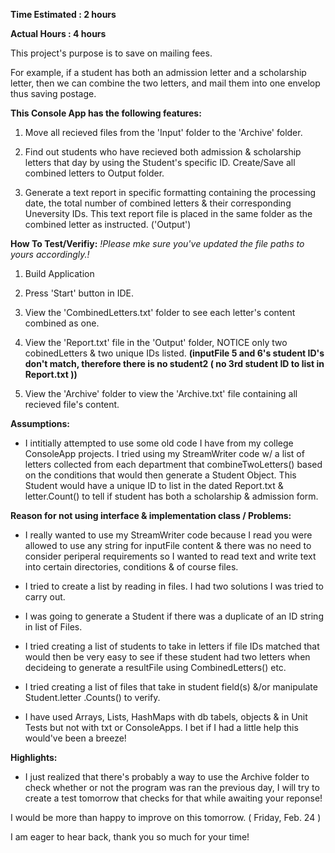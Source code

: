  **Time Estimated : 2 hours**
 
 **Actual Hours : 4 hours** 



This project's purpose is to save on mailing fees. 

For example, if a student has both an admission letter and a scholarship letter, then we can combine the two letters, 
and mail them into one envelop thus saving postage. 

**This Console App has the following features:**

1. Move all recieved files from the 'Input' folder to the 'Archive' folder.

2. Find out students who have recieved both admission & scholarship letters that day by using the Student's specific ID.
   Create/Save all combined letters to Output folder.
   
3. Generate a text report in specific formatting containing the processing date, the total number of combined letters & 
   their corresponding Uneversity IDs. This text report file is placed in the same folder as the combined letter as instructed.
   ('Output')


**How To Test/Verifiy:** *!Please mke sure you've updated the file paths to yours accordingly.!*

1. Build Application

2. Press 'Start' button in IDE.

3. View the 'CombinedLetters.txt' folder to see each letter's content combined as one.

4. View the 'Report.txt' file in the 'Output' folder, NOTICE only two cobinedLetters & two unique IDs listed. 
   **(inputFile 5 and 6's student ID's don't match, therefore there is no student2 ( no 3rd student ID to list in Report.txt ))**
   
5. View the 'Archive' folder to view the 'Archive.txt' file containing all recieved file's content.


 **Assumptions:** 
  
  - I intitially attempted to use some old code I have from my college ConsoleApp projects. I tried using my StreamWriter code w/
  a list of letters collected from each department that combineTwoLetters() based on the conditions that would then generate a Student 
  Object. This Student would have a unique ID to list in the dated Report.txt & letter.Count() to tell if student has both a scholarship & admission form.
  
  
 **Reason for not using interface & implementation class / Problems:**
 
 - I really wanted to use my StreamWriter code because I read you were allowed to use any string for inputFile content &
   there was no need to consider periperal requirements so I wanted to read  text and write text into certain directories,
   conditions & of course files.  
 
 - I tried to create a list by reading in files. I had two solutions I was tried to carry out. 
 
 - I was going to generate a Student if there was a duplicate of an ID string in list of Files.
 
 - I tried creating a list of students to take in letters if file IDs matched that would then be very easy to see if these student had two letters
   when decideing to generate a resultFile using CombinedLetters() etc. 
 
 - I tried creating a list of files that take in student field(s) &/or manipulate Student.letter .Counts() to verify.
 
 - I have used Arrays, Lists, HashMaps with db tabels, objects & in Unit Tests but not with txt or ConsoleApps. I bet if I had a little help this would've been a        breeze! 
 
 
 **Highlights:** 
 
 - I just realized that there's probably a way to use the Archive folder to check whether or not the program was ran the previous day, I will try to create 
   a test tomorrow that checks for that while awaiting your reponse!  
 
 
 I would be more than happy to improve on this tomorrow. ( Friday, Feb. 24 )
 
 I am eager to hear back, thank you so much for your time!
  
  


